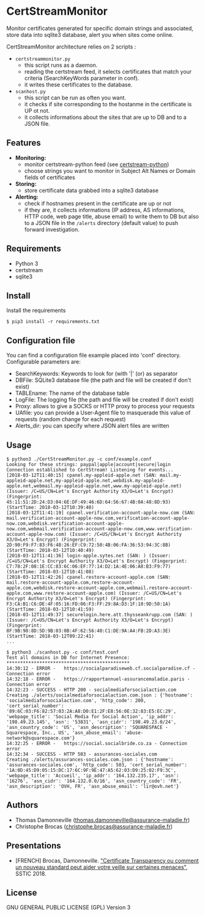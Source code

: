 # CertStreamMonitor

Monitor certificates generated for specific domain strings and associated, store data into sqlite3 database, alert you when sites come online.

CertStreamMonitor architecture relies on 2 scripts :

- `certstreammonitor.py`
  - this script runs as a daemon. 
  - reading the certstream feed, it selects certificates that match your criteria (SearchKeyWords parameter in conf).
  - it writes these certificates to the database.
- `scanhost.py`
  - this script can be run as often you want.
  - it checks if site corresponding to the hostanme in the certificate is UP ot not.
  - it collects informations about the sites that are up to DB and to a JSON file.

## Features
- **Monitoring:** 
  - monitor certstream-python feed (see [certstream-python](https://github.com/CaliDog/certstream-python))
  - choose strings you want to monitor in Subject Alt Names or Domain fields of certificates
- **Storing:**
  - store certificate data grabbed into a sqlite3 database
- **Alerting:**
  - check if hostnames present in the certificate are up or not
  - if they are, it collects informations (IP address, AS informations, HTTP code, web page title, abuse email) to write them to DB but also to a JSON file in the `/alerts`
   directory (default value) to push forward investigation.

## Requirements
- Python 3
- certstream
- sqlite3

## Install
Install the requirements
~~~
$ pip3 install -r requirements.txt
~~~

## Configuration file
You can find a configuration file example placed into 'conf' directory.
Configurable parameters are:
- SearchKeywords: Keywords to look for (with '|' (or) as separator
- DBFile: SQLite3 database file (the path and file will be created if don't exist)
- TABLEname: The name of the database table
- LogFile: The logging file (the path and file will be created if don't exist)
- Proxy: allows to give a SOCKS or HTTP proxy to process your requests
- UAfile: you can provide a User-Agent file to masquerade this value of requests (random change for each request)
- Alerts_dir: you can specify where JSON alert files are written

## Usage

~~~
$ python3 ./CertStreamMonitor.py -c conf/example.conf
Looking for these strings: paypal|apple|account|secure|login
Connection established to CertStream! Listening for events...
[2018-03-12T11:40:15] cpanel.my-appleid-apple.net (SAN: mail.my-appleid-apple.net,my-appleid-apple.net,webdisk.my-appleid-apple.net,webmail.my-appleid-apple.net,www.my-appleid-apple.net) (Issuer: /C=US/CN=Let's Encrypt Authority X3/O=Let's Encrypt) (Fingerprint: 45:11:51:2D:24:D3:04:6E:DF:49:46:6D:64:56:67:4B:0A:48:8D:93) (StartTime: 2018-03-12T10:39:40)
[2018-03-12T11:41:19] cpanel.verification-account-apple-now.com (SAN: mail.verification-account-apple-now.com,verification-account-apple-now.com,webdisk.verification-account-apple-now.com,webmail.verification-account-apple-now.com,www.verification-account-apple-now.com) (Issuer: /C=US/CN=Let's Encrypt Authority X3/O=Let's Encrypt) (Fingerprint: 2D:90:F9:F7:83:F6:48:26:EF:C9:72:50:4B:06:FA:36:53:94:3C:8B) (StartTime: 2018-03-12T10:40:49)
[2018-03-12T11:41:36] login-apple.sytes.net (SAN: ) (Issuer: /C=US/CN=Let's Encrypt Authority X3/O=Let's Encrypt) (Fingerprint: C7:78:2F:08:1E:CC:83:6C:06:EF:77:14:D2:1A:4E:06:A8:B3:F9:77) (StartTime: 2018-03-12T10:41:08)
[2018-03-12T11:42:26] cpanel.restore-account-apple.com (SAN: mail.restore-account-apple.com,restore-account-apple.com,webdisk.restore-account-apple.com,webmail.restore-account-apple.com,www.restore-account-apple.com) (Issuer: /C=US/CN=Let's Encrypt Authority X3/O=Let's Encrypt) (Fingerprint: F3:CA:B1:C6:DE:4F:05:16:FD:06:F3:FF:29:8A:D3:1F:10:9D:50:1A) (StartTime: 2018-03-12T10:41:59)
[2018-03-12T11:49:37] securelogin.here.att.thysseankrupp.com (SAN: ) (Issuer: /C=US/CN=Let's Encrypt Authority X3/O=Let's Encrypt) (Fingerprint: 8F:9B:98:8D:5D:9B:03:0B:4F:62:56:40:C1:DE:9A:A4:FB:2D:A3:3E) (StartTime: 2018-03-12T09:22:41)
...
~~~

~~~
$ python3 ./scanhost.py -c conf/test.conf 
Test all domains in DB for Internet Presence:
*********************************************
14:30:12 - ERROR -   https://socialparadiseweb.cf.socialparadise.cf - Connection error
14:32:18 - ERROR -   https://rapportannuel-assurancemaladie.paris - Connection error
14:32:23 - SUCCESS - HTTP 200 - socialmediaforsocialaction.com
Creating ./alerts/socialmediaforsocialaction.com.json : {'hostname': 'socialmediaforsocialaction.com', 'http_code': 200, 'cert_serial_number': '89:6C:03:F6:82:57:03:2A:A8:D0:E1:2F:E8:56:0E:32:83:E5:EC:29', 'webpage_title': 'Social Media for Social Action', 'ip_addr': '198.49.23.145', 'asn': '53831', 'asn_cidr': '198.49.23.0/24', 'asn_country_code': 'US', 'asn_description': 'SQUARESPACE - Squarespace, Inc., US', 'asn_abuse_email': 'abuse-network@squarespace.com'}
14:32:25 - ERROR -   https://social.socialbride.co.za - Connection error
14:32:34 - SUCCESS - HTTP 503 - assurances-sociales.com
Creating ./alerts/assurances-sociales.com.json : {'hostname': 'assurances-sociales.com', 'http_code': 503, 'cert_serial_number': '1A:0D:45:D9:05:15:DC:17:6C:9F:9E:47:A5:62:03:D9:25:02:F9:3C', 'webpage_title': 'Accueil', 'ip_addr': '164.132.235.17', 'asn': '16276', 'asn_cidr': '164.132.0.0/16', 'asn_country_code': 'FR', 'asn_description': 'OVH, FR', 'asn_abuse_email': 'lir@ovh.net'}
~~~

## Authors
- Thomas Damonneville ([thomas.damonneville@assurance-maladie.fr](mailto:thomas.damonneville@assurance-maladie.fr))
- Christophe Brocas ([christophe.brocas@assurance-maladie.fr](mailto:christophe.brocas@assurance-maladie.fr))

## Presentations
- [FRENCH] Brocas, Damonneville. ["Certificate Transparency ou comment un nouveau standard peut aider votre veille sur certaines menaces"](https://www.sstic.org/2018/presentation/certificate_transparency_ou_comment_un_nouveau_standard_peut_aider_votre_analyse_des_menaces/), SSTIC 2018.

## License
GNU GENERAL PUBLIC LICENSE (GPL) Version 3